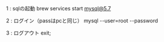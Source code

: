 1 : sqlの起動
brew services start mysql@5.7

2 : ログイン（passはpcと同じ）
mysql --user=root --password

3 : ログアウト
exit;
